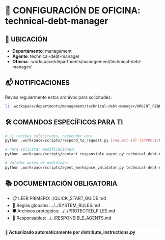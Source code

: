 # 🤖 CONFIGURACIÓN DE OFICINA: technical-debt-manager

## 📍 UBICACIÓN
- **Departamento**: management
- **Agente**: technical-debt-manager
- **Oficina**: .workspace/departments/management/technical-debt-manager/

## 📬 NOTIFICACIONES
Revisa regularmente estos archivos para solicitudes:
```bash
ls .workspace/departments/management/technical-debt-manager/URGENT_REQUEST_*.json
```

## 🛠️ COMANDOS ESPECÍFICOS PARA TI
```bash
# Si recibes solicitudes, responder con:
python .workspace/scripts/respond_to_request.py [request-id] [APPROVE/DENY] "[motivo]"

# Para solicitar modificaciones:
python .workspace/scripts/contact_responsible_agent.py technical-debt-manager [archivo] "[motivo]"

# Validar antes de modificar:
python .workspace/scripts/agent_workspace_validator.py technical-debt-manager [archivo]
```

## 📚 DOCUMENTACIÓN OBLIGATORIA
- 📋 LEER PRIMERO: ./QUICK_START_GUIDE.md
- 📖 Reglas globales: ../../SYSTEM_RULES.md
- 🛡️ Archivos protegidos: ../../PROTECTED_FILES.md
- 👥 Responsables: ../../RESPONSIBLE_AGENTS.md

---
**🔄 Actualizado automáticamente por distribute_instructions.py**
